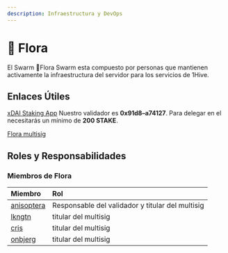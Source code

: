 ```yaml
---
description: Infraestructura y DevOps
---
```


# 🌺 Flora

El Swarm 🌺Flora Swarm esta compuesto por personas que mantienen activamente la infraestructura del servidor para los servicios de 1Hive.

## Enlaces Útiles

[xDAI Staking App](https://blockscout.com/poa/xdai/validators) Nuestro validador es **0x91d8–a74127**. Para delegar en el necesitarás un mínimo de **200 STAKE**.

[Flora multisig](https://xdai.gnosis-safe.io/app/#/safes/0x91d8116fA60516Cf25E258Ef14dEaAcAf7a74127/balances)

## Roles y Responsabilidades

### Miembros de Flora 

| Miembro | Rol |
| :--- | :--- |
| [anisoptera](https://github.com/anisoptera) | Responsable del validador y titular del multisig |
| [lkngtn](https://github.com/lkngtn) | titular del multisig |
| [cris](https://github.com/crisog) | titular del multisig |
| [onbjerg](https://github.com/onbjerg) | titular del multisig |

